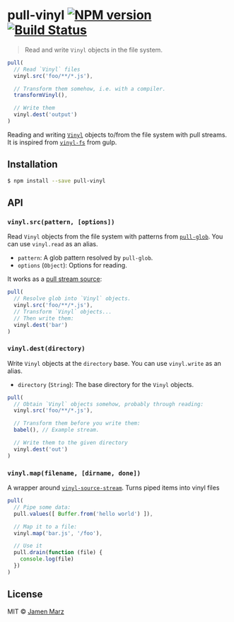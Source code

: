 # pull-vinyl [![NPM version](https://badge.fury.io/js/pull-vinyl.svg)](https://npmjs.org/package/pull-vinyl) [![Build Status](https://travis-ci.org/jamen/pull-vinyl.svg?branch=master)](https://travis-ci.org/jamen/pull-vinyl)

> Read and write `Vinyl` objects in the file system.

```js
pull(
  // Read `Vinyl` files
  vinyl.src('foo/**/*.js'),

  // Transform them somehow, i.e. with a compiler.
  transformVinyl(),

  // Write them
  vinyl.dest('output')
)
```

Reading and writing [`Vinyl`](https://github.com/gulpjs/vinyl) objects to/from the file system with pull streams.  It is inspired from [`vinyl-fs`](https://github.com/gulpjs/vinyl-fs) from gulp.

## Installation

```sh
$ npm install --save pull-vinyl
```

## API

### `vinyl.src(pattern, [options])`

Read `Vinyl` objects from the file system with patterns from [`pull-glob`](https://npmjs.com/pull-glob).  You can use `vinyl.read` as an alias.

 - `pattern`: A glob pattern resolved by `pull-glob`.
 - `options` (`Object`): Options for reading.

It works as a [pull stream source](https://github.com/pull-stream/pull-stream#source-aka-readable):

```js
pull(
  // Resolve glob into `Vinyl` objects.
  vinyl.src('foo/**/*.js'),
  // Transform `Vinyl` objects...
  // Then write them:
  vinyl.dest('bar')
)
```

### `vinyl.dest(directory)`

Write `Vinyl` objects at the `directory` base.  You can use `vinyl.write` as an alias.

 - `directory` (`String`): The base directory for the `Vinyl` objects.

```js
pull(
  // Obtain `Vinyl` objects somehow, probably through reading:
  vinyl.src('foo/**/*.js'),

  // Transform them before you write them:
  babel(), // Example stream.

  // Write them to the given directory
  vinyl.dest('out')
)
```

### `vinyl.map(filename, [dirname, done])`

A wrapper around [`vinyl-source-stream`](https://npmjs.com/vinyl-source-stream).  Turns piped items into vinyl files

```js
pull(
  // Pipe some data:
  pull.values([ Buffer.from('hello world') ]),

  // Map it to a file:
  vinyl.map('bar.js', '/foo'),

  // Use it
  pull.drain(function (file) {
    console.log(file)
  })
)
```

## License

MIT © [Jamen Marz](https://github.com/jamen)
